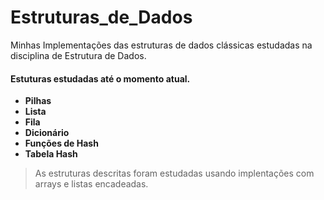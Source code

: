 # Estruturas_de_Dados
Minhas Implementações das estruturas de dados clássicas estudadas na disciplina de Estrutura de Dados.

#### Estuturas estudadas até o momento atual.
* **Pilhas**
* **Lista**
* **Fila**
* **Dicionário**
* **Funções de Hash**
* **Tabela Hash**

> As estruturas descritas foram estudadas usando implentações com arrays e listas encadeadas.

